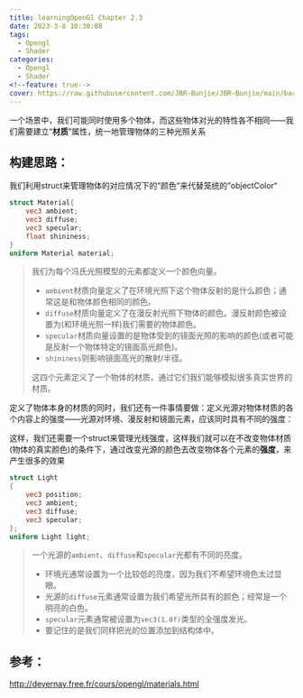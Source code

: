 ```yaml
---
title: learningOpenGl Chapter 2.3
date: 2023-3-8 10:30:08
tags:
  - Opengl
  - Shader
categories:
  - Opengl
  - Shader
<!--feature: true-->
cover: https://raw.githubusercontent.com/JBR-Bunjie/JBR-Bunjie/main/back.jpg
---
```


一个场景中，我们可能同时使用多个物体，而这些物体对光的特性各不相同——我们需要建立“**材质**”属性，统一地管理物体的三种光照关系

## 构建思路：

我们利用struct来管理物体的对应情况下的“颜色“来代替笼统的”objectColor“

```glsl
struct Material{
    vec3 ambient;
    vec3 diffuse;
    vec3 specular;
    float shininess;
}
uniform Material material;
```

> 我们为每个冯氏光照模型的元素都定义一个颜色向量。
>
> - `ambient`材质向量定义了在环境光照下这个物体反射的是什么颜色；通常这是和物体颜色相同的颜色。
> - `diffuse`材质向量定义了在漫反射光照下物体的颜色。漫反射颜色被设置为(和环境光照一样)我们需要的物体颜色。
> - `specular`材质向量设置的是物体受到的镜面光照的影响的颜色(或者可能是反射一个物体特定的镜面高光颜色)。
> - `shininess`则影响镜面高光的散射/半径。
>
> 这四个元素定义了一个物体的材质，通过它们我们能够模拟很多真实世界的材质。

定义了物体本身的材质的同时，我们还有一件事情要做：定义光源对物体材质的各个内容上的强度——光源对环境、漫反射和镜面元素，应该同时具有不同的强度：

这样，我们还需要一个struct来管理光线强度，这样我们就可以在不改变物体材质(物体的真实颜色)的条件下，通过改变光源的颜色去改变物体各个元素的**强度**，来产生很多的效果

```glsl
struct Light
{
    vec3 position;
    vec3 ambient;
    vec3 diffuse;
    vec3 specular;
};
uniform Light light;
```

> 一个光源的`ambient`、`diffuse`和`specular`光都有不同的亮度。
>
> - 环境光通常设置为一个比较低的亮度，因为我们不希望环境色太过显眼。
> - 光源的`diffuse`元素通常设置为我们希望光所具有的颜色；经常是一个明亮的白色。
> - `specular`元素通常被设置为`vec3(1.0f)`类型的全强度发光。
> - 要记住的是我们同样把光的位置添加到结构体中。



## 参考：

http://devernay.free.fr/cours/opengl/materials.html